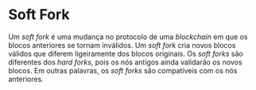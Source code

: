 # Soft Fork

Um _soft fork_ é uma mudança no protocolo de uma _blockchain_ em que os blocos anteriores se tornam inválidos. Um _soft fork_ cria novos blocos válidos que diferem ligeiramente dos blocos originais. Os _soft forks_ são diferentes dos _hard forks_, pois os nós antigos ainda validarão os novos blocos. Em outras palavras, os _soft forks_ são compatíveis com os nós anteriores.